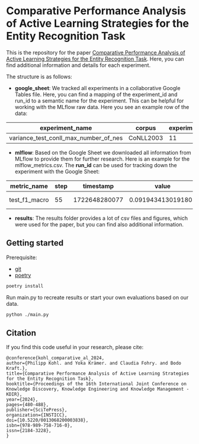 # Comparative Performance Analysis of Active Learning Strategies for the Entity Recognition Task

This is the repository for the paper [Comparative Performance Analysis of Active Learning Strategies for the Entity Recognition Task](https://www.scitepress.org/PublicationsDetail.aspx?ID=hPqBQakAw8Y=&t=1).
Here, you can find additional information and details for each experiment. 

The structure is as follows:
- **google_sheet**: We tracked all experiments in a collaborative Google Tables file. Here, you can find a mapping of the experiment_id and run_id to a semantic name for the experiment. This can be helpful for working with the MLflow raw data. Here you see an example row of the data:

| experiment_name                        | corpus    | experiment_id | run_id                              | experiment_type | strategy  |
|----------------------------------------|-----------|---------------|-------------------------------------|-----------------|-----------|
| variance_test_conll_max_number_of_nes  | CoNLL2003 | 11            | 3a4f8e313b794b45b816e8fa095867c1    | robustness      | tag_count |

- **mlflow**: Based on the Google Sheet we downloaded all information from MLflow to provide them for further research. Here is an example for the mlflow_metrics.csv. The __run_id__ can be used for tracking down the experiment with the Google Sheet:

| metric_name    | step | timestamp       | value             | run_id                              | strategy                 | corpus  | experiment_type |
|----------------|------|-----------------|-------------------|-------------------------------------|--------------------------|---------|-----------------|
| test_f1_macro  | 55   | 1722648280077   | 0.0919434130191803 | bffcb7bb722746ddaba81850d09f4105    | representative_diversity | AURC-7  | performance     |

- **results**: The results folder provides a lot of csv files and figures, which were used for the paper, but you can find also additional information.

## Getting started

Prerequisite:
- [git](https://git-scm.com/)
- [poetry](https://python-poetry.org/docs/main/#installing-with-pipx)

```bash
poetry install
```

Run main.py to recreate results or start your own evaluations based on our data.
```bash
python ./main.py
```

## Citation
If you find this code useful in your research, please cite:

```
@conference{kohl_comparative_al_2024,
author={Philipp Kohl. and Yoka Krämer. and Claudia Fohry. and Bodo Kraft.},
title={Comparative Performance Analysis of Active Learning Strategies for the Entity Recognition Task},
booktitle={Proceedings of the 16th International Joint Conference on Knowledge Discovery, Knowledge Engineering and Knowledge Management - KDIR},
year={2024},
pages={480-488},
publisher={SciTePress},
organization={INSTICC},
doi={10.5220/0013068200003838},
isbn={978-989-758-716-0},
issn={2184-3228},
}
```
